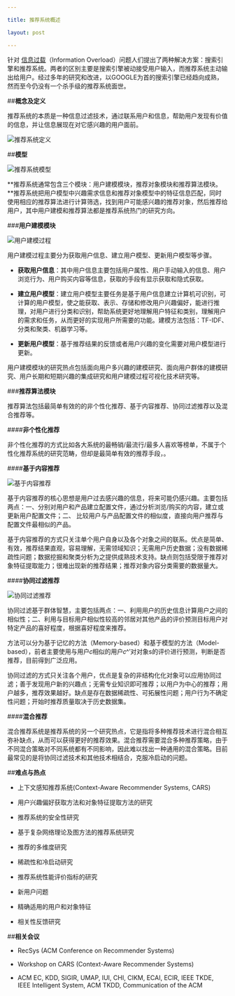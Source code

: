 ```yaml
---

title: 推荐系统概述

layout: post

---
```

针对 [信息过载](http://en.wikipedia.org/wiki/Information_overload)（Information Overload）问题人们提出了两种解决方案：搜索引擎和推荐系统。两者的区别主要是搜索引擎被动接受用户输入，而推荐系统主动输出给用户。经过多年的研究和改进，以GOOGLE为首的搜索引擎已经趋向成熟，然而至今仍没有一个杀手级的推荐系统面世。

##**概念及定义**

推荐系统的本质是一种信息过滤技术，通过联系用户和信息，帮助用户发现有价值的信息，并让信息展现在对它感兴趣的用户面前。

![推荐系统定义](https://dl.dropboxusercontent.com/u/36470533/Photos/rs1.jpg)


##**模型**

![推荐系统模型](https://dl.dropboxusercontent.com/u/36470533/Photos/rs2.png)

**推荐系统通常包含三个模块：用户建模模块，推荐对象模块和推荐算法模块。**推荐系统把用户模型中兴趣需求信息和推荐对象模型中的特征信息匹配，同时使用相应的推荐算法进行计算筛选，找到用户可能感兴趣的推荐对象，然后推荐给用户，其中用户建模和推荐算法都是推荐系统热门的研究方向。

###**用户建模模块**

![用户建模过程](https://dl.dropboxusercontent.com/u/36470533/Photos/rs3.png)

用户建模过程主要分为获取用户信息、建立用户模型、更新用户模型等步骤。

* **获取用户信息**：其中用户信息主要包括用户属性、用户手动输入的信息、用户浏览行为、用户购买内容等信息，获取的手段有显示获取和隐式获取。

* **建立用户模型**：建立用户模型主要任务是基于用户信息建立计算机可识别，可计算的用户模型，使之能获取、表示、存储和修改用户兴趣偏好，能进行推理，对用户进行分类和识别，帮助系统更好地理解用户特征和类别，理解用户的需求和任务，从而更好的实现用户所需要的功能。建模方法包括：TF-IDF、分类和聚类、机器学习等。

* **更新用户模型**：基于推荐结果的反馈或者用户兴趣的变化需要对用户模型进行更新。

用户建模模块的研究热点包括面向用户多兴趣的建模研究、面向用户群体的建模研究、用户长期和短期兴趣的集成研究和用户建模过程可视化技术研究等。

###**推荐算法模块**

推荐算法包括最简单有效的的非个性化推荐、基于内容推荐、协同过滤推荐以及混合推荐等。

####**非个性化推荐**

非个性化推荐的方式比如各大系统的最畅销/最流行/最多人喜欢等榜单，不属于个性化推荐系统的研究范畴，但却是最简单有效的推荐手段，。

####**基于内容推荐**

![基于内容推荐](https://dl.dropboxusercontent.com/u/36470533/Photos/rs4.png)

基于内容推荐的核心思想是用户过去感兴趣的信息，将来可能仍感兴趣。主要包括两点：一、分别对用户和产品建立配置文件，通过分析浏览/购买的内容，建立或更新用户配置文件；二、
比较用户与产品配置文件的相似度，直接向用户推荐与配置文件最相似的产品。

基于内容推荐的方式只关注单个用户自身以及各个对象之间的联系。优点是简单、有效，推荐结果直观，容易理解，无需领域知识；无需用户历史数据；没有数据稀疏性问题；数据挖掘和聚类分析为之提供成熟技术支持。缺点则包括受限于推荐对象特征提取能力；很难出现新的推荐结果；推荐对象内容分类需要的数据量大。

####**协同过滤推荐**

![协同过滤推荐](https://dl.dropboxusercontent.com/u/36470533/Photos/rs5.png)

协同过滤基于群体智慧，主要包括两点：一、利用用户的历史信息计算用户之间的相似性；二、利用与目标用户相似性较高的邻居对其他产品的评价预测目标用户对特定产品的喜好程度，根据喜好程度来推荐。

方法可以分为基于记忆的方法（Memory-based）和基于模型的方法（Model-based），前者主要使用与用户𝑐相似的用户𝑐^′对对象s的评价进行预测，判断是否推荐，目前得到广泛应用。

协同过滤的方式只关注各个用户，优点是复杂的非结构化化对象可以应用协同过滤；善于发现用户新的兴趣点；无需专业知识即可推荐；以用户为中心的推荐；用户越多，推荐效果越好。缺点是存在数据稀疏性、可拓展性问题；用户行为不确定性问题；开始时推荐质量取决于历史数据集。

####**混合推荐**

混合推荐系统是推荐系统的另一个研究热点，它是指将多种推荐技术进行混合相互弥补缺点，从而可以获得更好的推荐效果。混合推荐需要混合多种推荐策略，由于不同混合策略对不同系统都有不同影响，因此难以找出一种通用的混合策略。目前最常见的是将协同过滤技术和其他技术相结合，克服冷启动的问题。

##**难点与热点**

* 上下文感知推荐系统(Context-Aware Recommender Systems, CARS)

* 用户兴趣偏好获取方法和对象特征提取方法的研究

* 推荐系统的安全性研究

* 基于复杂网络理论及图方法的推荐系统研究

* 推荐的多维度研究

* 稀疏性和冷启动研究

* 推荐系统性能评价指标的研究

* 新用户问题

* 精确适用的用户和对象特征

* 相关性反馈研究

##**相关会议**

* RecSys (ACM Conference on Recommender Systems)

* Workshop on CARS (Context-Aware Recommender Systems)

* ACM EC, KDD, SIGIR, UMAP, IUI, CHI, CIKM, ECAI, ECIR, IEEE TKDE, IEEE Intelligent System, ACM TKDD, Communication of the ACM